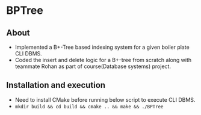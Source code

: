 # BPTree

## About
- Implemented a B+-Tree based indexing system for a given boiler plate CLI DBMS.
- Coded the insert and delete logic for a B+-tree from scratch along with teammate Rohan as part of course(Database systems) project.

## Installation and execution
- Need to install CMake before running below script to execute CLI DBMS.
- `mkdir build && cd build && cmake .. && make && ./BPTree`

